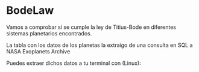 # BodeLaw

Vamos a comprobar si se cumple la ley de Titius-Bode en diferentes sistemas planetarios encontrados.

La tabla con los datos de los planetas la extraigo de una consulta en SQL a NASA Exoplanets Archive

Puedes extraer dichos datos a tu terminal con (Linux):


